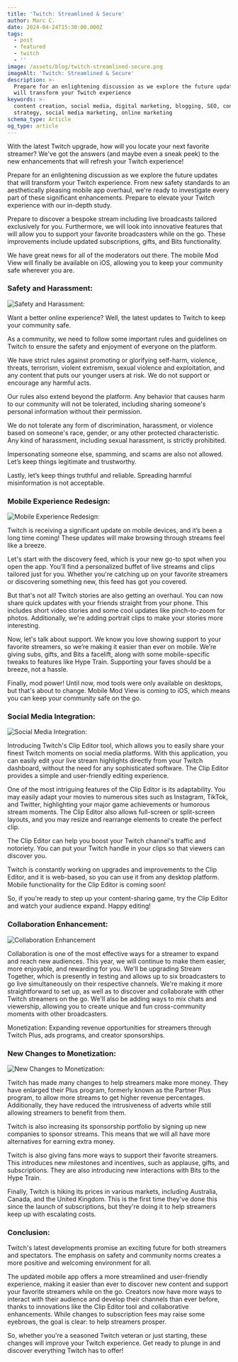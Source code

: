 ```yaml
---
title: 'Twitch: Streamlined & Secure'
author: Marc C.
date: 2024-04-24T15:30:00.000Z
tags:
  - post
  - featured
  - twitch
  - ''
image: /assets/blog/twitch-streamlined-secure.png
imageAlt: 'Twitch: Streamlined & Secure'
description: >-
  Prepare for an enlightening discussion as we explore the future updates that
  will transform your Twitch experience
keywords: >-
  content creation, social media, digital marketing, blogging, SEO, content
  strategy, social media marketing, online marketing
schema_type: Article
og_type: article
---
```

With the latest Twitch upgrade, how will you locate your next favorite streamer? We've got the answers (and maybe even a sneak peek) to the new enhancements that will refresh your Twitch experience!

Prepare for an enlightening discussion as we explore the future updates that will transform your Twitch experience. From new safety standards to an aesthetically pleasing mobile app overhaul, we're ready to investigate every part of these significant enhancements. Prepare to elevate your Twitch experience with our in-depth study.

Prepare to discover a bespoke stream including live broadcasts tailored exclusively for you. Furthermore, we will look into innovative features that will allow you to support your favorite broadcasters while on the go. These improvements include updated subscriptions, gifts, and Bits functionality.

We have great news for all of the moderators out there. The mobile Mod View will finally be available on iOS, allowing you to keep your community safe wherever you are.

### Safety and Harassment:

![Safety and Harassment:](/assets/blog/safety-and-harassment-1-.png)

Want a better online experience? Well, the latest updates to Twitch to keep your community safe.

As a community, we need to follow some important rules and guidelines on Twitch to ensure the safety and enjoyment of everyone on the platform.

We have strict rules against promoting or glorifying self-harm, violence, threats, terrorism, violent extremism, sexual violence and exploitation, and any content that puts our younger users at risk. We do not support or encourage any harmful acts.

Our rules also extend beyond the platform. Any behavior that causes harm to our community will not be tolerated, including sharing someone's personal information without their permission.

We do not tolerate any form of discrimination, harassment, or violence based on someone's race, gender, or any other protected characteristic. Any kind of harassment, including sexual harassment, is strictly prohibited.

Impersonating someone else, spamming, and scams are also not allowed. Let’s keep things legitimate and trustworthy.

Lastly, let’s keep things truthful and reliable. Spreading harmful misinformation is not acceptable.

### Mobile Experience Redesign: 

![Mobile Experience Redesign: ](/assets/blog/mobile-redesign.png)

Twitch is receiving a significant update on mobile devices, and it’s been a long time coming! These updates will make browsing through streams feel like a breeze.

Let's start with the discovery feed, which is your new go-to spot when you open the app. You’ll find a personalized buffet of live streams and clips tailored just for you. Whether you're catching up on your favorite streamers or discovering something new, this feed has got you covered.

But that's not all! Twitch stories are also getting an overhaul. You can now share quick updates with your friends straight from your phone. This includes short video stories and some cool updates like pinch-to-zoom for photos. Additionally, we're adding portrait clips to make your stories more interesting.

Now, let's talk about support. We know you love showing support to your favorite streamers, so we’re making it easier than ever on mobile. We’re giving subs, gifts, and Bits a facelift, along with some mobile-specific tweaks to features like Hype Train. Supporting your faves should be a breeze, not a hassle.

Finally, mod power! Until now, mod tools were only available on desktops, but that's about to change. Mobile Mod View is coming to iOS, which means you can keep your community safe on the go.

### Social Media Integration:

![Social Media Integration:](/assets/blog/social-media-integration.png)

Introducing Twitch's Clip Editor tool, which allows you to easily share your finest Twitch moments on social media platforms. With this application, you can easily edit your live stream highlights directly from your Twitch dashboard, without the need for any sophisticated software. The Clip Editor provides a simple and user-friendly editing experience.

One of the most intriguing features of the Clip Editor is its adaptability. You may easily adapt your movies to numerous sites such as Instagram, TikTok, and Twitter, highlighting your major game achievements or humorous stream moments. The Clip Editor also allows full-screen or split-screen layouts, and you may resize and rearrange elements to create the perfect clip.

The Clip Editor can help you boost your Twitch channel's traffic and notoriety. You can put your Twitch handle in your clips so that viewers can discover you.

Twitch is constantly working on upgrades and improvements to the Clip Editor, and it is web-based, so you can use it from any desktop platform. Mobile functionality for the Clip Editor is coming soon!

So, if you're ready to step up your content-sharing game, try the Clip Editor and watch your audience expand. Happy editing!

### Collaboration Enhancement:

![Collaboration Enhancement](/assets/blog/collaboration-enhancement.png)

Collaboration is one of the most effective ways for a streamer to expand and reach new audiences. This year, we will continue to make them easier, more enjoyable, and rewarding for you. We'll be upgrading Stream Together, which is presently in testing and allows up to six broadcasters to go live simultaneously on their respective channels. We're making it more straightforward to set up, as well as to discover and collaborate with other Twitch streamers on the go. We'll also be adding ways to mix chats and viewership, allowing you to create unique and fun cross-community moments with other broadcasters. 

Monetization: Expanding revenue opportunities for streamers through Twitch Plus, ads programs, and creator sponsorships.

### New Changes to Monetization:

![New Changes to Monetization:](/assets/blog/new-changes-to-monetization.png)

Twitch has made many changes to help streamers make more money. They have enlarged their Plus program, formerly known as the Partner Plus program, to allow more streams to get higher revenue percentages. Additionally, they have reduced the intrusiveness of adverts while still allowing streamers to benefit from them.

Twitch is also increasing its sponsorship portfolio by signing up new companies to sponsor streams. This means that we will all have more alternatives for earning extra money.

Twitch is also giving fans more ways to support their favorite streamers. This introduces new milestones and incentives, such as applause, gifts, and subscriptions. They are also introducing new interactions with Bits to the Hype Train.

Finally, Twitch is hiking its prices in various markets, including Australia, Canada, and the United Kingdom. This is the first time they've done this since the launch of subscriptions, but they're doing it to help streamers keep up with escalating costs.

### Conclusion:

Twitch's latest developments promise an exciting future for both streamers and spectators. The emphasis on safety and community norms creates a more positive and welcoming environment for all. 

The updated mobile app offers a more streamlined and user-friendly experience, making it easier than ever to discover new content and support your favorite streamers while on the go. Creators now have more ways to interact with their audience and develop their channels than ever before, thanks to innovations like the Clip Editor tool and collaborative enhancements. While changes to subscription fees may raise some eyebrows, the goal is clear: to help streamers prosper.

 So, whether you're a seasoned Twitch veteran or just starting, these changes will improve your Twitch experience. Get ready to plunge in and discover everything Twitch has to offer!
